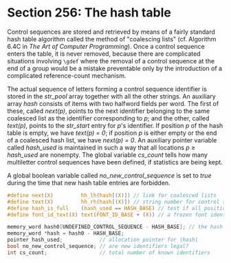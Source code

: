 # Section 256: The hash table

Control sequences are stored and retrieved by means of a fairly standard hash table algorithm called the method of "coalescing lists" (cf. Algorithm 6.4C in *The Art of Computer Programming*).
Once a control sequence enters the table, it is never removed, because there are complicated situations involving `\gdef` where the removal of a control sequence at the end of a group would be a mistake preventable only by the introduction of a complicated reference-count mechanism.

The actual sequence of letters forming a control sequence identifier is stored in the *str_pool* array together with all the other strings.
An auxiliary array *hash* consists of items with two halfword fields per word.
The first of these, called *next(p)*, points to the next identifier belonging to the same coalesced list as the identifier corresponding to&nbsp;*p*;
and the other, called *text(p)*, points to the *str_start* entry for *p*'s identifier.
If position&nbsp;*p* of the hash table is empty, we have *text(p) = 0*;
if position *p* is either empty or the end of a coalesced hash list, we have *next(p) = 0*.
An auxiliary pointer variable called *hash_used* is maintained in such a way that all locations *p* $\geq$ *hash_used* are nonempty.
The global variable *cs_count* tells how many multiletter control sequences have been defined, if statistics are being kept.

A global boolean variable called *no_new_control_sequence* is set to *true* during the time that new hash table entries are forbidden.

```c include/datastructures.h
#define next(X)         hh_lh(hash[(X)]) // link for coalesced lists
#define text(X)         hh_rh(hash[(X)]) // string number for control sequence name
#define hash_is_full    (hash_used == HASH_BASE) // test if all positions are occupied
#define font_id_text(X) text(FONT_ID_BASE + (X)) // a frozen font identifier's name
```

```c << Global variables >>+=
memory_word hash0[UNDEFINED_CONTROL_SEQUENCE - HASH_BASE]; // the hash table
memory_word *hash = hash0 - HASH_BASE;
pointer hash_used;            // allocation pointer for |hash|
bool no_new_control_sequence; // are new identifiers legal?
int cs_count;                 // total number of known identifiers
```

